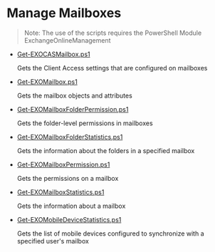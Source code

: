 # Manage Mailboxes

> Note: The use of the scripts requires the PowerShell Module ExchangeOnlineManagement

+ [Get-EXOCASMailbox.ps1](./Get-EXOCASMailbox.ps1)
	
	Gets the Client Access settings that are configured on mailboxes

+ [Get-EXOMailbox.ps1](./Get-EXOMailbox.ps1)
	
	Gets the mailbox objects and attributes

+ [Get-EXOMailboxFolderPermission.ps1](./Get-EXOMailboxFolderPermission.ps1)

	Gets the folder-level permissions in mailboxes

+ [Get-EXOMailboxFolderStatistics.ps1](./Get-EXOMailboxFolderStatistics.ps1)
	
    Gets the information about the folders in a specified mailbox

+ [Get-EXOMailboxPermission.ps1](./Get-EXOMailboxPermission.ps1)

	Gets the permissions on a mailbox

+ [Get-EXOMailboxStatistics.ps1](./Get-EXOMailboxStatistics.ps1)
	
    Gets the information about a mailbox

+ [Get-EXOMobileDeviceStatistics.ps1](./Get-EXOMobileDeviceStatistics.ps1)

	Gets the list of mobile devices configured to synchronize with a specified user's mailbox
